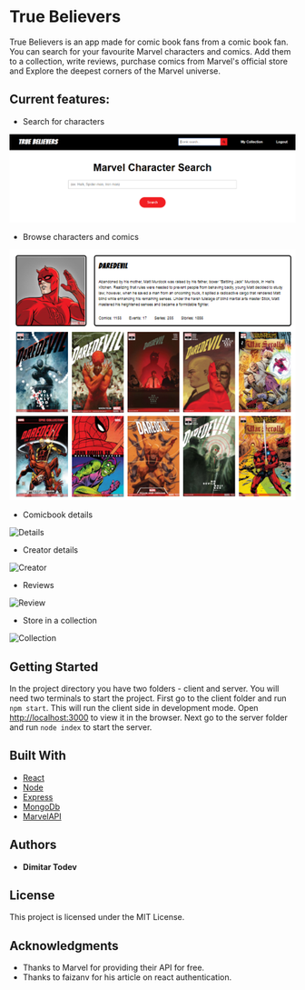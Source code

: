 # True Believers

True Believers is an app made for comic book fans from a comic book fan.
You can search for your favourite Marvel characters and comics. Add them to a collection,
write reviews, purchase comics from Marvel's official store and 
Explore the deepest corners of the Marvel universe. 

## Current features: 

- Search for characters

![Search](/images/search.PNG)


- Browse characters and comics

![Browse](/images/characterSearch.PNG)


- Comicbook details

![Details](/images/comicDetails.PNG])


- Creator details

![Creator](/images/creator.PNG])

- Reviews

![Review](/images/review.PNG])

- Store in a collection

![Collection](/images/collection.PNG])


## Getting Started

In the project directory you have two folders - client and server.
You will need two terminals to start the project. First go to the client folder 
and run `npm start`. This will run the client side in development mode. 
Open [http://localhost:3000](http://localhost:3000) to view it in the browser. 
Next go to the server folder and run `node index` to start the server.


## Built With

* [React](https://reactjs.org/docs/getting-started.html) 
* [Node](https://nodejs.org/en/docs/) 
* [Express](https://expressjs.com/) 
* [MongoDb](https://www.mongodb.com/)
* [MarvelAPI](https://developer.marvel.com/) 

## Authors

* **Dimitar Todev** 

## License

This project is licensed under the MIT License.

## Acknowledgments

* Thanks to Marvel for providing their API for free. 
* Thanks to faizanv for his article on react authentication.


